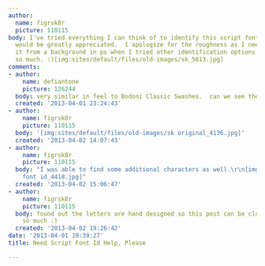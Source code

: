 ```yaml
---
author:
  name: figrsk8r
  picture: 110115
body: I've tried everything I can think of to identify this script font so any help
  would be greatly appreciated.  I apologize for the roughness as I needed to isolated
  it from a background in ps when I tried other identification options. Thank you
  so much. :)[img:sites/default/files/old-images/sk_5613.jpg]
comments:
- author:
    name: defiantone
    picture: 126244
  body: very similar in feel to Bodoni Classic Swashes.  can we see the unedited sample?
  created: '2013-04-01 23:24:43'
- author:
    name: figrsk8r
    picture: 110115
  body: '[img:sites/default/files/old-images/sk original_4136.jpg]'
  created: '2013-04-02 14:07:43'
- author:
    name: figrsk8r
    picture: 110115
  body: "I was able to find some additional characters as well.\r\n[img:sites/default/files/old-images/sk
    font id_4418.jpg]"
  created: '2013-04-02 15:06:47'
- author:
    name: figrsk8r
    picture: 110115
  body: found out the letters are hand designed so this post can be closed... thanks
    so much :)
  created: '2013-04-02 19:26:42'
date: '2013-04-01 19:39:27'
title: Need Script Font Id Help, Please

---
```

